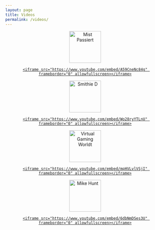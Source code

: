 ```yaml
---
layout: page
title: Videos
permalink: /videos/
---
```


<div style="text-align: center; margin: 0 auto;">
  <div>
    <a href="https://www.youtube.com/user/MistPassiert" target="_blank">
    <img src="{{ site.url }}/assets/Mist.jpg" alt="Mist Passiert" width="100" height="100" border="0">

    <iframe src="https://www.youtube.com/embed/A59CneNc84g" frameborder="0" allowfullscreen></iframe>
  </div>
  <div>
    <a href="https://www.youtube.com/channel/UCS3DjNR8y6tKX7LSjV_RRKA" target="_blank">
    <img src="{{ site.url }}/assets/Smithie.jpg" alt="Smithie D" width="100" height="100" border="0">

    <iframe src="https://www.youtube.com/embed/Wo28ryYTLnU" frameborder="0" allowfullscreen></iframe>
  </div>
  <div>
    <a href="https://www.youtube.com/channel/UCdJt2BvAOnFa9uEvbiDBF9g" target="_blank">
    <img src="{{ site.url }}/assets/VGM.jpg" alt="Virtual Gaming Worldt" width="100" height="100" border="0">

    <iframe src="https://www.youtube.com/embed/mpHVLvlVSjI" frameborder="0" allowfullscreen></iframe>
  </div>
  <div>
    <a href="https://www.youtube.com/channel/UCFtYD6Wt3dUETW9kL7AHKZg" target="_blank">
    <img src="{{ site.url }}/assets/MikeHunt.jpg" alt="Mike Hunt" width="100" height="100" border="0">

    <iframe src="https://www.youtube.com/embed/6dbNmDSes3U" frameborder="0" allowfullscreen></iframe>
  </div>
</div>
